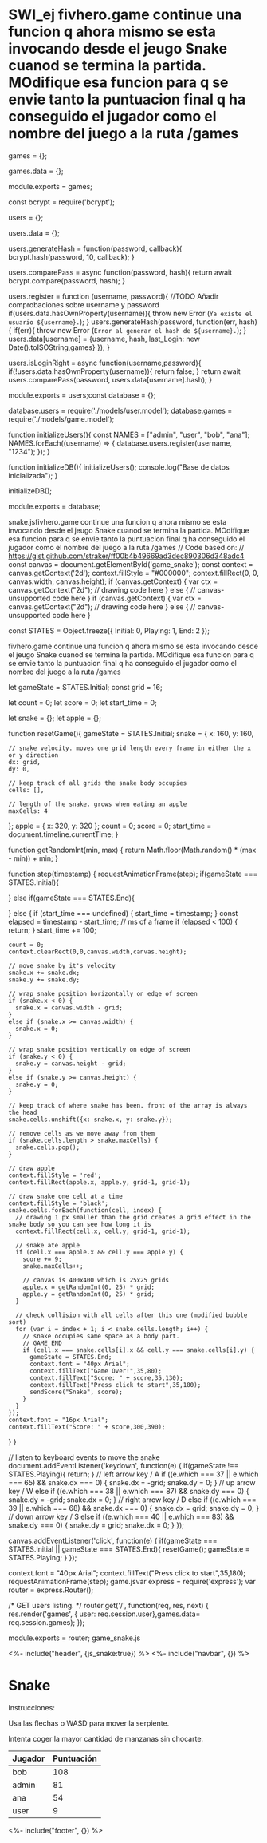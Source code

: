 # SWI_ej fivhero.game continue una funcion q ahora mismo se esta invocando desde el jeugo Snake cuanod se termina la partida. MOdifique esa funcion para q se envie tanto la puntuacion final  q ha conseguido el jugador como el nombre del juego a la ruta /games 
games = {};

games.data = {};


module.exports = games;

const bcrypt = require('bcrypt');

users = {};

users.data = {};

users.generateHash = function(password, callback){
    bcrypt.hash(password, 10, callback);
}

users.comparePass = async function(password, hash){
    return await bcrypt.compare(password, hash);
}

users.register = function (username, password){
    //TODO Añadir comprobaciones sobre username y password
    if(users.data.hasOwnProperty(username)){
        throw new Error (`Ya existe el usuario ${username}.`);
    }
    users.generateHash(password, function(err, hash){
        if(err){
            throw new Error (`Error al generar el hash de ${username}.`);
        }
        users.data[username] = {username, hash, last_Login: new Date().toISOString,games}
    });
}

users.isLoginRight = async function(username,password){
    if(!users.data.hasOwnProperty(username)){
        return false;
    }
    return await users.comparePass(password, users.data[username].hash);
}

module.exports = users;const database = {};

database.users = require('./models/user.model');
database.games = require('./models/game.model');

function initializeUsers(){
    const NAMES = ["admin", "user", "bob", "ana"];
    NAMES.forEach((username) => {
        database.users.register(username, "1234");
    });
}

function initializeDB(){
    initializeUsers();
    console.log("Base de datos inicializada");
}

initializeDB();

module.exports = database;

snake.jsfivhero.game continue una funcion q ahora mismo se esta invocando desde el jeugo Snake cuanod se termina la partida. MOdifique esa funcion para q se envie tanto la puntuacion final  q ha conseguido el jugador como el nombre del juego a la ruta /games // Code based on:
// https://gist.github.com/straker/ff00b4b49669ad3dec890306d348adc4
const canvas = document.getElementById('game_snake');
const context = canvas.getContext('2d');
context.fillStyle = "#000000";
context.fillRect(0, 0, canvas.width, canvas.height);
if (canvas.getContext) {
  var ctx = canvas.getContext("2d");
  // drawing code here
} else {
  // canvas-unsupported code here
}
if (canvas.getContext) {
  var ctx = canvas.getContext("2d");
  // drawing code here
} else {
  // canvas-unsupported code here
}

const STATES = Object.freeze({
    Initial: 0,
    Playing: 1,
    End: 2
});


fivhero.game continue una funcion q ahora mismo se esta invocando desde el jeugo Snake cuanod se termina la partida. MOdifique esa funcion para q se envie tanto la puntuacion final  q ha conseguido el jugador como el nombre del juego a la ruta /games 


let gameState = STATES.Initial;
const grid = 16;

let count = 0;
let score = 0;
let start_time = 0;
  
let snake = {};
let apple = {};

function resetGame(){
  gameState = STATES.Initial;
  snake = {
    x: 160,
    y: 160,
    
    // snake velocity. moves one grid length every frame in either the x or y direction
    dx: grid,
    dy: 0,
    
    // keep track of all grids the snake body occupies
    cells: [],
    
    // length of the snake. grows when eating an apple
    maxCells: 4
  };
  apple = {
    x: 320,
    y: 320
  };
  count = 0;
  score = 0;
  start_time = document.timeline.currentTime;
}

function getRandomInt(min, max) {
  return Math.floor(Math.random() * (max - min)) + min;
}

function step(timestamp) {
  requestAnimationFrame(step);
  if(gameState === STATES.Initial){

  } else if(gameState === STATES.End){
    
  } else {
    if (start_time === undefined) {
      start_time = timestamp;
    }
    const elapsed = timestamp - start_time;
    // ms of a frame
    if (elapsed < 100) {
      return;
    }
    start_time += 100;

    count = 0;
    context.clearRect(0,0,canvas.width,canvas.height);
    
    // move snake by it's velocity
    snake.x += snake.dx;
    snake.y += snake.dy;

    // wrap snake position horizontally on edge of screen
    if (snake.x < 0) {
      snake.x = canvas.width - grid;
    }
    else if (snake.x >= canvas.width) {
      snake.x = 0;
    }
    
    // wrap snake position vertically on edge of screen
    if (snake.y < 0) {
      snake.y = canvas.height - grid;
    }
    else if (snake.y >= canvas.height) {
      snake.y = 0;
    }

    // keep track of where snake has been. front of the array is always the head
    snake.cells.unshift({x: snake.x, y: snake.y});

    // remove cells as we move away from them
    if (snake.cells.length > snake.maxCells) {
      snake.cells.pop();
    }

    // draw apple
    context.fillStyle = 'red';
    context.fillRect(apple.x, apple.y, grid-1, grid-1);

    // draw snake one cell at a time
    context.fillStyle = 'black';
    snake.cells.forEach(function(cell, index) {
      // drawing 1 px smaller than the grid creates a grid effect in the snake body so you can see how long it is
      context.fillRect(cell.x, cell.y, grid-1, grid-1);  

      // snake ate apple
      if (cell.x === apple.x && cell.y === apple.y) {
        score += 9;
        snake.maxCells++;

        // canvas is 400x400 which is 25x25 grids 
        apple.x = getRandomInt(0, 25) * grid;
        apple.y = getRandomInt(0, 25) * grid;
      }

      // check collision with all cells after this one (modified bubble sort)
      for (var i = index + 1; i < snake.cells.length; i++) {
        // snake occupies same space as a body part.
        // GAME END
        if (cell.x === snake.cells[i].x && cell.y === snake.cells[i].y) {
          gameState = STATES.End;
          context.font = "40px Arial";
          context.fillText("Game Over!",35,80);
          context.fillText("Score: " + score,35,130);
          context.fillText("Press click to start",35,180);
          sendScore("Snake", score);
        }
      }
    });
    context.font = "16px Arial";
    context.fillText("Score: " + score,300,390);
  }
}

// listen to keyboard events to move the snake
document.addEventListener('keydown', function(e) {
  if(gameState !== STATES.Playing){
    return;
  }
  // left arrow key / A
  if ((e.which === 37 || e.which === 65) && snake.dx === 0) {
    snake.dx = -grid;
    snake.dy = 0;
  }
  // up arrow key / W
  else if ((e.which === 38 || e.which === 87) && snake.dy === 0) {
    snake.dy = -grid;
    snake.dx = 0;
  }
  // right arrow key / D
  else if ((e.which === 39 || e.which === 68) && snake.dx === 0) {
    snake.dx = grid;
    snake.dy = 0;
  }
  // down arrow key / S
  else if ((e.which === 40 || e.which === 83) && snake.dy === 0) {
    snake.dy = grid;
    snake.dx = 0;
  }
});

canvas.addEventListener('click', function(e) {
  if(gameState === STATES.Initial || gameState === STATES.End){
    resetGame();
    gameState = STATES.Playing;
  }
});


context.font = "40px Arial";
context.fillText("Press click to start",35,180);
requestAnimationFrame(step);
game.jsvar express = require('express');
var router = express.Router();

/* GET users listing. */
router.get('/', function(req, res, next) {
  res.render('games', { user: req.session.user},games.data= req.session.games);
});

module.exports = router;
game_snake.js
 
<%- include("header", {js_snake:true}) %>
<%- include("navbar", {}) %>
<div class="container">
  <h1>Snake</h1>
  <p>Instrucciones:</p>
  <p>Usa las flechas o WASD para mover la serpiente.</p>
  <p>Intenta coger la mayor cantidad de manzanas sin chocarte.</p>
  <canvas width="400" height="400" id="game_snake"></canvas>
  
  <table class="table">
    <thead>
      <tr>
        <th scope="col">Jugador</th>
        <th scope="col">Puntuación</th>
      </tr>
    </thead>
    <tbody>
      <tr>
        <td>bob</td>
        <td>108</td>
      </tr>
      <tr class="table-info fw-bold">
        <td>admin</td>
        <td>81</td>
      </tr>
      <tr>
        <td>ana</td>
        <td>54</td>
      </tr>
      <tr>
        <td>user</td>
        <td>9</td>
      </tr>
    </tbody>
  </table>
</div>
<%- include("footer", {}) %>


